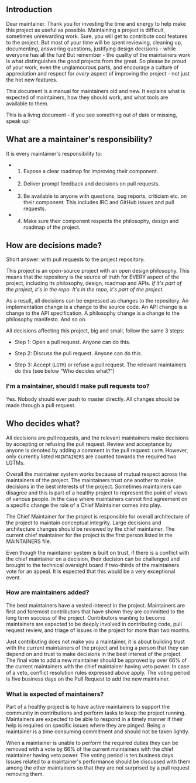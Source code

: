 ## Introduction

Dear maintainer. Thank you for investing the time and energy to help
make this project as useful as possible. Maintaining a project is difficult,
sometimes unrewarding work.  Sure, you will get to contribute cool
features to the project. But most of your time will be spent reviewing,
cleaning up, documenting, answering questions, justifying design
decisions - while everyone has all the fun! But remember - the quality
of the maintainers work is what distinguishes the good projects from the
great.  So please be proud of your work, even the unglamourous parts,
and encourage a culture of appreciation and respect for *every* aspect
of improving the project - not just the hot new features.

This document is a manual for maintainers old and new. It explains what
is expected of maintainers, how they should work, and what tools are
available to them.

This is a living document - if you see something out of date or missing,
speak up!

## What are a maintainer's responsibility?

It is every maintainer's responsibility to:

* 1) Expose a clear roadmap for improving their component.
* 2) Deliver prompt feedback and decisions on pull requests.
* 3) Be available to anyone with questions, bug reports, criticism etc.
  on their component. This includes IRC and GitHub issues and pull requests.
* 4) Make sure their component respects the philosophy, design and
  roadmap of the project.

## How are decisions made?

Short answer: with pull requests to the project repository.

This project is an open-source project with an open design philosophy. This
means that the repository is the source of truth for EVERY aspect of the
project, including its philosophy, design, roadmap and APIs. *If it's
part of the project, it's in the repo. It's in the repo, it's part of
the project.*

As a result, all decisions can be expressed as changes to the
repository. An implementation change is a change to the source code. An
API change is a change to the API specification. A philosophy change is
a change to the philosophy manifesto. And so on.

All decisions affecting this project, big and small, follow the same 3 steps:

* Step 1: Open a pull request. Anyone can do this.

* Step 2: Discuss the pull request. Anyone can do this.

* Step 3: Accept (`LGTM`) or refuse a pull request. The relevant maintainers do
this (see below "Who decides what?")

### I'm a maintainer, should I make pull requests too?

Yes. Nobody should ever push to master directly. All changes should be
made through a pull request.

## Who decides what?

All decisions are pull requests, and the relevant maintainers make
decisions by accepting or refusing the pull request. Review and acceptance
by anyone is denoted by adding a comment in the pull request: `LGTM`.
However, only currently listed `MAINTAINERS` are counted towards the required
two LGTMs.

Overall the maintainer system works because of mutual respect across the
maintainers of the project.  The maintainers trust one another to make decisions
in the best interests of the project.  Sometimes maintainers can disagree and
this is part of a healthy project to represent the point of views of various people.
In the case where maintainers cannot find agreement on a specific change the
role of a Chief Maintainer comes into play.

The Chief Maintainer for the project is responsible for overall architecture
of the project to maintain conceptual integrity.  Large decisions and
architecture changes should be reviewed by the chief maintainer.
The current chief maintainer for the project is the first person listed
in the MAINTAINERS file.

Even though the maintainer system is built on trust, if there is a conflict
with the chief maintainer on a decision, their decision can be challenged
and brought to the technical oversight board if two-thirds of the
maintainers vote for an appeal. It is expected that this would be a
very exceptional event.


### How are maintainers added?

The best maintainers have a vested interest in the project.  Maintainers
are first and foremost contributors that have shown they are committed to
the long term success of the project.  Contributors wanting to become
maintainers are expected to be deeply involved in contributing code,
pull request review, and triage of issues in the project for more than two months.

Just contributing does not make you a maintainer, it is about building trust
with the current maintainers of the project and being a person that they can
depend on and trust to make decisions in the best interest of the project.  The
final vote to add a new maintainer should be approved by over 66% of the current
maintainers with the chief maintainer having veto power.  In case of a veto,
conflict resolution rules expressed above apply.  The voting period is
five business days on the Pull Request to add the new maintainer.


### What is expected of maintainers?

Part of a healthy project is to have active maintainers to support the community
in contributions and perform tasks to keep the project running.  Maintainers are
expected to be able to respond in a timely manner if their help is required on specific
issues where they are pinged.  Being a maintainer is a time consuming commitment and should
not be taken lightly.

When a maintainer is unable to perform the required duties they can be removed with
a vote by 66% of the current maintainers with the chief maintainer having veto power.
The voting period is ten business days.  Issues related to a maintainer's performance should
be discussed with them among the other maintainers so that they are not surprised by
a pull request removing them.
